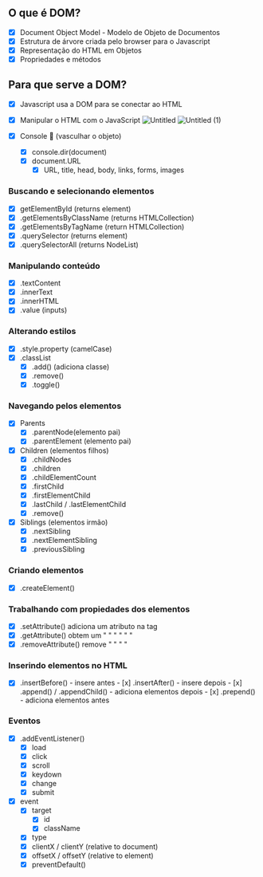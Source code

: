 
## O que é DOM?
- [x]  Document Object Model - Modelo de Objeto de Documentos
- [x]  Estrutura de árvore criada pelo browser para o Javascript
- [x]  Representação do HTML em Objetos
- [x]  Propriedades e métodos

## Para que serve a DOM?

- [x]  Javascript usa a DOM para se conectar ao HTML
- [x]  Manipular o HTML com o JavaScript
![Untitled](https://user-images.githubusercontent.com/72776221/224213382-a13b79ef-39f9-499b-9ca5-a6967d714758.png)
![Untitled (1)](https://user-images.githubusercontent.com/72776221/224213388-60e16f4f-99a4-40af-a9fe-9f8016c2cece.png)


- [x]  Console 👀 (vasculhar o objeto)
    - [x]  console.dir(document)
    - [x]  document.URL
        - [x]  URL, title, head, body, links, forms, images
### Buscando e selecionando elementos
- [x]  getElementById (returns element)
- [x]  .getElementsByClassName (returns HTMLCollection)
- [x]  .getElementsByTagName (return HTMLCollection)
- [x]  .querySelector (returns element)
- [x]  .querySelectorAll (returns NodeList)
### Manipulando conteúdo
- [x]  .textContent
- [x]  .innerText
- [x]  .innerHTML
- [x]  .value (inputs)
### Alterando estilos
- [x]  .style.property (camelCase)
- [x]  .classList 
    - [x]  .add() (adiciona classe)
    - [x]  .remove()
    - [x]  .toggle()
### Navegando pelos elementos
- [x]  Parents
    - [x]  .parentNode(elemento pai)
    - [x]  .parentElement (elemento pai)
- [x]  Children (elementos filhos)
    - [x]  .childNodes
    - [x]  .children
    - [x]  .childElementCount
    - [x]  .firstChild
    - [x]  .firstElementChild
    - [x]  .lastChild / .lastElementChild
    - [x]  .remove()
- [x]  Siblings (elementos irmão)
    - [x]  .nextSibling
    - [x]  .nextElementSibling
    - [x]  .previousSibling
### Criando elementos
 - [x]  .createElement()
### Trabalhando com propiedades dos elementos
 - [x]  .setAttribute() adiciona um atributo na tag
  - [x]  .getAttribute() obtem um " "   "  "  " "
   - [x]  .removeAttribute() remove " "     " "
### Inserindo elementos no  HTML
   - [x]  .insertBefore() - insere antes
     - [x]  .insertAfter() - insere depois
     - [x]  .append() / .appendChild() - adiciona elementos depois
     - [x]  .prepend() - adiciona elementos antes
### Eventos
- [x]  .addEventListener()
    - [x]  load
    - [x]  click
    - [x]  scroll
    - [x]  keydown
    - [x]  change
    - [x]  submit
-   [x]  event
    - [x]  target
        - [x]  id
        - [x]  className
    - [x]  type
    - [x]  clientX / clientY (relative to document)
    - [x]  offsetX / offsetY (relative to element)
    - [x]  preventDefault()
